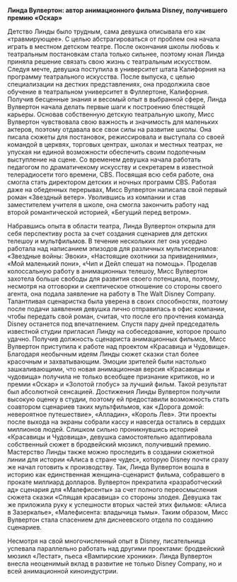 **Линда Вулвертон: автор анимационного фильма Disney, получившего премию «Оскар»**

Детство Линды было трудным, сама девушка описывала его как «травмирующее». С целью абстрагироваться от проблем она начала играть в местном детском театре. После окончания школы любовь к театральным постановкам стала только сильнее, поэтому юная Линда приняла решение связать свою жизнь с театральным искусством. Следуя мечте, девушка поступила в университет штата Калифорния на программу театрального искусства. После выпуска, с целью специализации на дестких представлениях, она продолжила свое обучение в театральном университет в Фуллертоне, Калифорния. Получив бесценные знания и весомый опыт в выбранной сфере, Линда Вулвертон начала делать первые шаги к построению блестящей карьеры.
Основав собственную детскую театральную школу, Мисс Вулвертон чувствовала свою важность и значимость для маленьких актеров, поэтому отдавала все свои силы на развитие школы. Она писала сюжеты для постановок, режиссировала и выступала со своей командой в церквях, торговых центрах, школах и местных театрах, не упуская ни единой возможности обеспечить своим подопечным выступление на сцене. Со временем девушка начала работать педагогом по драматичекому искусству и секретарем в известной телерадиосети того времени, CBS. Посвящая всю себя работе, она смогла стать директором детских и ночных программ CBS. Работая даже на обеденных перерывах, Мисс Вулвертон написала свой первый роман «Звездный ветер». Уволившись из компании и став заместителем учителя в школе, она смогла закончить работу над второй романтической историей, «Бегущий перед ветром». 

Набравшись опыта в области театра, Линда Вулвертон открыла для себя перспективу роста за счет создания сценариев для детских телешоу и мультфильмов. В течение нескольких лет она усердно работала над написанием эпизодов для различных мультисериалов: «Звездные войны: Эвоки», «Настоящие охотники за привидениями», «Мой маленький пони», «Чип и Дейл спешат на помощь». Проделав колоссальную работу в анимационных телешоу, Мисс Вулвертон захотела больше свободы для развития своего потенциала, поэтому, несмотря на отговорки и скептическое отношение со стороны своего агента, она подала заявление на работу в The Walt Disney Compаny. Талантливая сценаристка была уверена в своих способностях, поэтому после подачи заявления девушка лично отправилась в офис компании, чтобы передать свой роман, считая, что после его прочтения команда Disney останется под впечатлением. Спустя пару дней председатель известной студии пригласил Линду на собеседование, которое прошло удачно. 
Получив должность сценариста анимационных фильмов, Мисс Вулвертон приступила к работе над проектом «Красавица и Чудовище». Благодаря необычным идеям Линды сюжет сказки стал более красочным и захватывающим. Эмоции зрителей были настолько зашкаливающими, что новая анимационная версия «Красавицы и чудовища» получила не только всеобщее признание критиков, но и премии «Оскар» и «Золотой глобус» за лучший фильм. Такой результат был абсолютной сенсацией. 
Достижения Линды Вулвертон получили высокую оценку в студии, поэтому ей предоставили возможность стать соавтором сценариев таких мультфильмов, как «Дорога домой: невероятное путешествие», «Алладин», «Король Лев». Эти проекты после выхода на экраны собрали кассу и навсегда остались в сердцах миллионов людей. Слишком сильно проникнувшись историей «Красавицы и Чудовища», девушка самостоятельно адаптировала собственный сюжет в бродвейский мюзикл, получивший премию. Мастерство Линды также можно проследить в создании сюжетной линии для истории «Алиса в стране чудес», которую Disney почти сразу же начал готовить к производству. Так, Линда Вулвертон вошла в историю как единственная женщина-сценарист фильма, собравшего в прокате миллиард долларов. Вулвертон прекратила «разработческий ад» сценария для «Малефисенты» за счет полного переосмысления сюжета сказки «Спящая красавица» со стороны злодея. Девушка так же приложила руку к успешности вторых частей этих фильмов: «Алиса в Зазеркалье», «Малефисента: владычица тьмы». Таким образом, Мисс Вулвертон стала спасением для диснеевского отдела по созданию сценариев. 

Несмотря на свой многочисленный опыт в Disney, писательница успевала параллельно работать над другими проектами: бродвейский мюзикл «Лестат», пьеса «Вампирские хроники». Линда Вулвертон внесла неоценимый вклад в развитие не только Disney Compаny, но и всей анимационной киноиндустрии.
